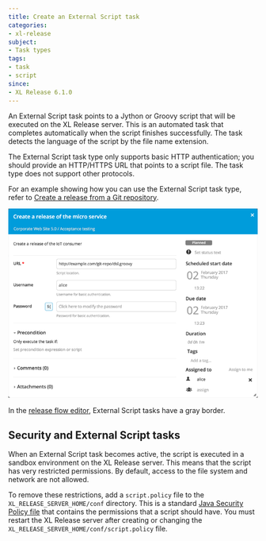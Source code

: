 ```yaml
---
title: Create an External Script task
categories:
- xl-release
subject:
- Task types
tags:
- task
- script
since:
- XL Release 6.1.0
---
```


An External Script task points to a Jython or Groovy script that will be executed on the XL Release server. This is an automated task that completes automatically when the script finishes successfully. The task detects the language of the script by the file name extension.

The External Script task type only supports basic HTTP authentication; you should provide an HTTP/HTTPS URL that points to a script file. The task type does not support other protocols.

For an example showing how you can use the External Script task type, refer to [Create a release from a Git repository](/xl-release/how-to/create-a-release-from-a-git-repository.html).

![External Script Task Details](../images/external-script-task.png)

In the [release flow editor](/xl-release/how-to/using-the-release-flow-editor.html), External Script tasks have a gray border.

## Security and External Script tasks

When an External Script task becomes active, the script is executed in a sandbox environment on the XL Release server. This means that the script has very restricted permissions. By default, access to the file system and network are not allowed.

To remove these restrictions, add a `script.policy` file to the `XL_RELEASE_SERVER_HOME/conf` directory. This is a standard [Java Security Policy file](http://docs.oracle.com/javase/7/docs/technotes/guides/security/PolicyFiles.html) that contains the permissions that a script should have. You must restart the XL Release server after creating or changing the `XL_RELEASE_SERVER_HOME/conf/script.policy` file.
